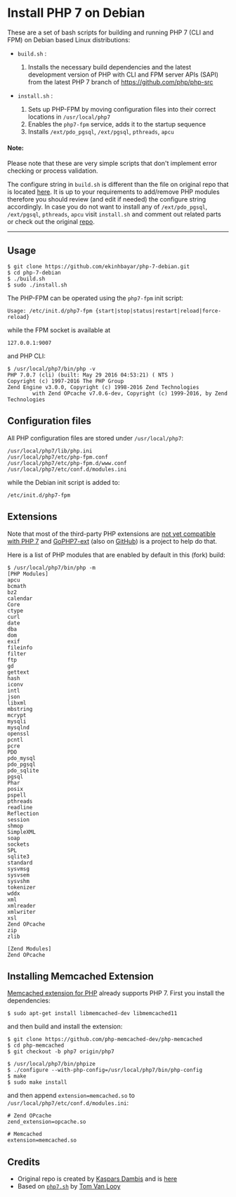 # Install PHP 7 on Debian

These are a set of bash scripts for building and running PHP 7 (CLI and FPM) on Debian based Linux distributions:

- `build.sh` :
    1. Installs the necessary build dependencies and the latest development version of PHP with CLI and FPM server APIs (SAPI) from the latest PHP 7 branch of https://github.com/php/php-src
 
- `install.sh` :
    1. Sets up PHP-FPM by moving configuration files into their correct locations in `/usr/local/php7` 
    2. Enables the `php7-fpm` service, adds it to the startup sequence 
    3. Installs `/ext/pdo_pgsql`, `/ext/pgsql`, `pthreads`, `apcu`

#### Note: 

Please note that these are very simple scripts that don't implement error checking or process validation.

The configure string in `build.sh` is different than the file on original repo that is located [here](https://github.com/kasparsd/php-7-debian/blob/master/build.sh). It is up to your requirements to add/remove PHP modules therefore you should review (and edit if needed) the configure string accordingly. In case you do not want to install any of `/ext/pdo_pgsql`, `/ext/pgsql`, `pthreads`, `apcu` visit `install.sh` and comment out related parts or check out the original [repo](https://github.com/kasparsd/php-7-debian).

---

## Usage

	$ git clone https://github.com/ekinhbayar/php-7-debian.git
	$ cd php-7-debian
	$ ./build.sh
	$ sudo ./install.sh

The PHP-FPM can be operated using the `php7-fpm` init script:

	Usage: /etc/init.d/php7-fpm {start|stop|status|restart|reload|force-reload}

while the FPM socket is available at

	127.0.0.1:9007

and PHP CLI:
	
	$ /usr/local/php7/bin/php -v
	PHP 7.0.7 (cli) (built: May 29 2016 04:53:21) ( NTS )
	Copyright (c) 1997-2016 The PHP Group
	Zend Engine v3.0.0, Copyright (c) 1998-2016 Zend Technologies
    	    with Zend OPcache v7.0.6-dev, Copyright (c) 1999-2016, by Zend Technologies

## Configuration files

All PHP configuration files are stored under `/usr/local/php7`:
	
	/usr/local/php7/lib/php.ini
	/usr/local/php7/etc/php-fpm.conf
	/usr/local/php7/etc/php-fpm.d/www.conf
	/usr/local/php7/etc/conf.d/modules.ini

while the Debian init script is added to:

	/etc/init.d/php7-fpm

## Extensions

Note that most of the third-party PHP extensions are [not yet compatible with PHP 7](https://github.com/gophp7/gophp7-ext/wiki/extensions-catalog) and [GoPHP7-ext](http://gophp7.org/) (also on [GitHub](https://github.com/gophp7/gophp7-ext)) is a project to help do that. 

Here is a list of PHP modules that are enabled by default in this (fork) build:

	$ /usr/local/php7/bin/php -m
	[PHP Modules]
	apcu
	bcmath
	bz2
	calendar
	Core
	ctype
	curl
	date
	dba
	dom
	exif
	fileinfo
	filter
	ftp
	gd
	gettext
	hash
	iconv
	intl
	json
	libxml
	mbstring
	mcrypt
	mysqli
	mysqlnd
	openssl
	pcntl
	pcre
	PDO
	pdo_mysql
	pdo_pgsql
	pdo_sqlite
	pgsql
	Phar
	posix
	pspell
	pthreads
	readline
	Reflection
	session
	shmop
	SimpleXML
	soap
	sockets
	SPL
	sqlite3
	standard
	sysvmsg
	sysvsem
	sysvshm
	tokenizer
	wddx
	xml
	xmlreader
	xmlwriter
	xsl
	Zend OPcache
	zip
	zlib

	[Zend Modules]
	Zend OPcache

## Installing Memcached Extension

[Memcached extension for PHP](https://github.com/php-memcached-dev/php-memcached) already supports PHP 7. First you install the dependencies:

	$ sudo apt-get install libmemcached-dev libmemcached11
	
and then build and install the extension:

	$ git clone https://github.com/php-memcached-dev/php-memcached
	$ cd php-memcached
	$ git checkout -b php7 origin/php7

	$ /usr/local/php7/bin/phpize
	$ ./configure --with-php-config=/usr/local/php7/bin/php-config
	$ make
	$ sudo make install

and then append `extension=memcached.so` to `/usr/local/php7/etc/conf.d/modules.ini`:

	# Zend OPcache
	zend_extension=opcache.so
	
	# Memcached
	extension=memcached.so


## Credits

- Original repo is created by [Kaspars Dambis](http://kaspars.net) and is [here](https://github.com/kasparsd/php-7-debian)
- Based on [`php7.sh`](https://gist.github.com/tvlooy/953a7c0658e70b573ab4) by [Tom Van Looy](http://www.intracto.com/nl/blog/running-symfony2-on-php7) 
